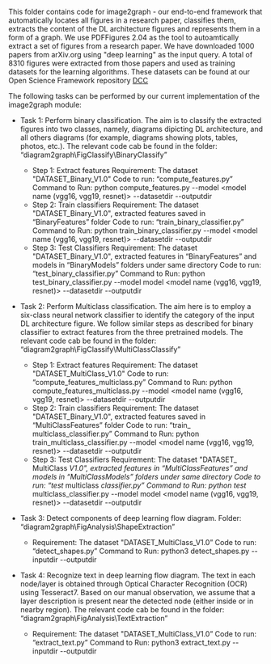 This folder contains code for image2graph - our end-to-end framework that automatically locates all figures in a research paper, classifies them, extracts the content of the DL architecture figures and represents them in a form of a graph. We use PDFFigures 2.04 as the tool to autoamtically extract a set of figures from a research paper. We have downloaded 1000 papers from arXiv.org using "deep learning" as the input query. A total of 8310 figures were extracted from those papers and used as training datasets for the learning algorithms. These datasets can be found at our Open Science Framework repository  [DCC](https://osf.io/jdhw8/?view_only=f6ed10613af94c6d8050796a30f1568b)

The following tasks can be performed by our current implementation of the image2graph module:

- Task 1: Perform binary classification. The aim is to classify the extracted figures into two classes, namely, diagrams dipicting DL architecture, and all others diagrams (for example, diagrams showing plots, tables, photos, etc.). The relevant code cab be found in the folder: “diagram2graph\FigClassify\BinaryClassify”
	- Step 1: Extract features Requirement: The dataset "DATASET_Binary_V1.0" Code to run: “compute_features.py” Command to Run: python compute_features.py --model <model name (vgg16, vgg19, resnet)> --datasetdir --outputdir
	- Step 2: Train classifiers Requirement: The dataset "DATASET_Binary_V1.0", extracted features saved in “BinaryFeatures” folder Code to run: “train_binary_classifier.py” Command to Run: python train_binary_classifier.py --model <model name (vgg16, vgg19, resnet)> --datasetdir --outputdir
	- Step 3: Test Classifiers Requirement: The dataset "DATASET_Binary_V1.0", extracted features in “BinaryFeatures” and models in “BinaryModels” folders under same directory Code to run: “test_binary_classifier.py” Command to Run: python test_binary_classifier.py --model model <model name (vgg16, vgg19, resnet)> --datasetdir --outputdir

- Task 2: Perform Multiclass classification. The aim here is to employ a six-class neural network classifier to identify the category of the input DL architecture figure. We follow similar steps as described for binary classifier to extract features from the three pretrained models. 
The relevant code cab be found in the folder: “diagram2graph\FigClassify\MultiClassClassify”
	- Step 1: Extract features Requirement: The dataset "DATASET_MultiClass_V1.0" Code to run: “compute_features_multiclass.py” Command to Run: python compute_features_multiclass.py --model <model name (vgg16, vgg19, resnet)> --datasetdir --outputdir
	- Step 2: Train classifiers Requirement: The dataset "DATASET_Binary_V1.0", extracted features saved in “MultiClassFeatures” folder Code to run: “train_ multiclass_classifier.py” Command to Run: python train_multiclass_classifier.py --model <model name (vgg16, vgg19, resnet)> --datasetdir --outputdir
	- Step 3: Test Classifiers Requirement: The dataset "DATASET_ MultiClass  _V1.0", extracted features in “MultiClassFeatures” and models in “MultiClassModels” folders under same directory Code to run: “test_  multiclass  _classifier.py” Command to Run: python test_  multiclass_classifier.py --model model <model name (vgg16, vgg19, resnet)> --datasetdir --outputdir

- Task 3: Detect components of deep learning flow diagram. Folder: “diagram2graph\FigAnalysis\ShapeExtraction”

	- Requirement: The dataset "DATASET_MultiClass_V1.0” Code to run: “detect_shapes.py” Command to Run: python3 detect_shapes.py --inputdir --outputdir

- Task 4: Recognize text in deep learning flow diagram. The text in each node/layer is obtained through Optical Character Recognition (OCR) using Tesseract7. Based on our manual observation, we assume that a layer description is present near the detected node (either inside or in nearby region). The relevant code cab be found in the folder: “diagram2graph\FigAnalysis\TextExtraction”
	- Requirement: The dataset "DATASET_MultiClass_V1.0” Code to run: “extract_text.py” Command to Run: python3 extract_text.py --inputdir --outputdir
